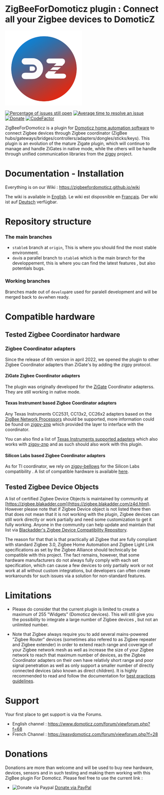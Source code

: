 # ZigBeeForDomoticz plugin : Connect all your Zigbee devices to DomoticZ

![Zigbee for Domoticz](https://github.com/zigbeefordomoticz/Domoticz-Zigbee/blob/stable6/images/Z4D-200.png?raw=true )

[![Percentage of issues still open](http://isitmaintained.com/badge/open/zigbeefordomoticz/Domoticz-Zigbee.svg)](http://isitmaintained.com/project/zigbeefordomoticz/Domoticz-Zigbee "Percentage of issues still open")
[![Average time to resolve an issue](http://isitmaintained.com/badge/resolution/zigbeefordomoticz/Domoticz-Zigbee.svg)](http://isitmaintained.com/project/zigbeefordomoticz/Domoticz-Zigbee "Average time to resolve an issue")
[![Donate](https://img.shields.io/badge/Donate-PayPal-green.svg)](https://paypal.me/pipiche "Donate via PayPal")
[![CodeFactor](https://www.codefactor.io/repository/github/zigbeefordomoticz/domoticz-zigbee/badge/stable6)](https://www.codefactor.io/repository/github/zigbeefordomoticz/domoticz-zigbee/overview/stable6)

ZigBeeForDomoticz is a plugin for [Domoticz home automation software](https://www.domoticz.com/) to connect Zigbee devices through Zigbee coordinator (ZigBee hubs/gateways/bridges/controllers/adapters/dongles/sticks/keys).
This plugin is an evolution of the mature Zigate plugin, which will continue to manage and handle ZiGates in native mode, while the others will be handle through unified communication libraries from the [zigpy](https://github.com/zigpy/zigpy) project.

# Documentation - Installation

Everything is on our Wiki : <https://zigbeefordomoticz.github.io/wiki>

The wiki is available in [English](https://zigbeefordomoticz.github.io/wiki/en-eng/).
Le wiki est disposnible en [Français](https://zigbeefordomoticz.github.io/wiki/fr-fr/).
Der wiki ist auf [Deutsch](https://zigbeefordomoticz.github.io/wiki/nl-dut/) verfügbar.

# Repository structure

### The main branches

* `stable6` branch at `origin`, This is where you should find the most stable environment.
* `dev`is a parallel branch to `stable6` which is the main branch for the developpement, this is where you can find the latest features , but also potentials bugs.

### Working branches

Branches made out of `develop`are used for paralell development and will be merged back to `dev`when ready.

# Compatible hardware

## Tested Zigbee Coordinator hardware

### Zigbee Coordinator adapters

Since the release of 6th version in april 2022, we opened the plugin to other Zigbee Coordinator adapters than ZiGate's by adding the zigpy protocol.

#### ZiGate Zigbee Coordinator adapters

The plugin was originally developed for the [ZiGate](https://zigate.fr) Coordinator adapterss. They are still working in native mode.

#### Texas Instrument based Zigbee Coordinator adapters

Any Texas Instruments CC2531, CC13x2, CC26x2 adapters based on the [ZigBee Network Processors](http://dev.ti.com/tirex/content/simplelink_zigbee_sdk_plugin_2_20_00_06/docs/zigbee_user_guide/html/zigbee/introduction.html ) should be supported, more information could be found on [zigpy-znp](https://github.com/zigpy/zigpy-znp) which provided the layer to interface with the coordinator.

You can also find a list of [Texas Instruments supported adapters](https://www.zigbee2mqtt.io/guide/adapters/#recommended) which also works with [zigpy-znp](https://github.com/zigpy/zigpy-znp) and as such should also work with this plugin.

#### Silicon Labs based Zigbee Coordinator adapters

As for TI coordinator, we rely on [zigpy-bellows](https://github.com/zigpy/bellows) for the Silicon Labs compatibility . A list of compatible hardware is available [here](https://github.com/zigpy/bellows#hardware-requirement).

## Tested Zigbee Device Objects

A list of certified Zigbee Device Objects is maintained by community at [https://zigbee.blakadder.com](https://zigbee.blakadder.com/z4d.html). However please note that if Zigbee Device object is not listed there then that does not mean that it is not working with the plugin, Zigbee devices can still work directly or work partially and need some customization to get it fully working. Anyone in the community can help update and maintain that list via [Blackadder's Zigbee Device Compatibility Repository](https://github.com/blakadder/zigbee).

The reason for that that is that practically all Zigbee that are fully compliant with standard Zigbee 3.0, Zigbee Home Automation and Zigbee Light Link specifications as set by the Zigbee Alliance should technically be compatible with this project. The fact remains, however, that some hardware manufacturers do not always fully comply with each set specification, which can cause a few devices to only partially work or not work at all without custom integrations, but developers can often create workarounds for such issues via a solution for non-standard features. 

# Limitations

* Please do consider that the current plugin is limited to create a maximum of 255 "Widgets" (Domoticz devices).  This will still give you the possibility to integrate a large number of Zigbee devices , but not an unlimited number.

* Note that Zigbee always require you to add several mains-powered "Zigbee Router" devices (sometimes also refered to as Zigbee repeater and Zigbee extender) in order to extend reach range and coverage of your Zigbee network mesh as well as increase the size of your Zigbee network to reach that maximum number of devices, as the Zigbee Coordinator adapters on their own have relativly short range and poor signal penetration as well as only support a smaller number of directly connected devices (also known as direct children). It is highly recommended to read and follow the documentation for [best practices guidelines](https://zigbeefordomoticz.github.io/wiki/en-eng/HowTo_Build-a-ZigBee-network.html).

# Support

Your first place to get support is via the Forums.

* English channel : <https://www.domoticz.com/forum/viewforum.php?f=68>
* French Channel : <https://easydomoticz.com/forum/viewforum.php?f=28>

# Donations

Donations are more than welcome and will be used to buy new hardware, devices, sensors and in such testing and making them working with this ZigBee plugin For Domoticz. Please feel free to use the current link :

* <img src="https://www.pipiche.fr//pp.svg" width="24" height="24" alt="Donate via Paypal"/> <a href="https://paypal.me/pipiche">Donate via PayPal</a>
<br/>
